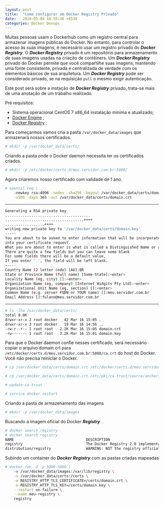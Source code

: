 ```yaml
---
layout: post
title:  "Como configurar um Docker Registry Privado"
date:   2020-05-04 10:55:36 +0530
categories: Docker Devops
---
```


Muitas pessoas usam o Dockerhub como um registro central para armazenar imagens públicas do Docker. No entanto, para controlar o acesso às suas imagens, é necessário usar um registro privado do ***Docker Registry***. O ***Docker Registry*** privado é um repositório para armazenamento de suas imagens usadas na criação de contêiners. Um ***Docker Registry*** privado do Docker permite que você compartilhe suas imagens, mantendo uma fonte consistente, privada e centralizada de verdade com os elementos básicos de sua arquitetura. Um ***Docker Registry*** pode ser considerado privado, se na requisição `pull` o mesmo exigir autenticação.

Este post será sobre a instação de ***Docker Registry*** privado, trata-se mais de uma anotação de um trabalho realizado.

Pré requisitos:

- Sistema operacional CentOS 7 x86_64 instalação mínima e atualizado;
- [Docker Engine](https://docs.docker.com/engine/install/centos/) ;
- [Docker Registry](https://docs.docker.com/registry/configuration/) ;


Para começarmos vamos cria a pasta `/var/docker_data/images` que armazenará nossos certificados.

```bash
# mkdir -p /var/docker_data/certs/
```

Criando a pasta onde o Docker daemon necessita ter os certificados criados.

```bash
# mkdir -p /etc/docker/certs.d/meu.servidor.com.br:5000/
```

Agora criaremos nosso certificado com validade de 1 ano.

```bash
# openssl req \
	-newkey rsa:4096 -nodes -sha256 -keyout /var/docker_data/certs/domain.key \
	-x509 -days 365 -out /var/docker_data/certs/domain.crt
```
---
```bash
Generating a RSA private key
.......................................
....................................++++
..................++++
writing new private key to '/var/docker_data/certs/domain.key'
-----
You are about to be asked to enter information that will be incorporated
into your certificate request.
What you are about to enter is what is called a Distinguished Name or a DN.
There are quite a few fields but you can leave some blank
For some fields there will be a default value,
If you enter '.', the field will be left blank.
-----
Country Name (2 letter code) [AU]:BR
State or Province Name (full name) [Some-State]:<enter>
Locality Name (eg, city) []:<enter>
Organization Name (eg, company) [Internet Widgits Pty Ltd]:<enter>
Organizational Unit Name (eg, section) []:<enter>
Common Name (e.g. server FQDN or YOUR name) []:meu.servidor.com.br
Email Address []:fulano@meu.servidor.com.br
```
---
```bash
# ls -lha /var/docker_data/certs/
total 8.0K
drwxr-xr-x 2 root docker   42 Mar 16 15:05 .
drwxr-xr-x 3 root docker   19 Mar 16 14:56 ..
-rw-r--r-- 1 root root   2.2K Mar 16 15:05 domain.crt
-rw------- 1 root root   3.2K Mar 16 15:01 domain.key
```

Para que o Docker daemon confie nesses certificado, será necessário copiar o arquivo domain.crt para `/etc/docker/certs.d/meu.servidor.com.br:5000/ca.crt` do host do Docker. Você não precisa reiniciar o Docker.

```bash
# cp /var/docker_data/certs/domain.crt /etc/docker/certs.d/meu.servidor.com.br:5000/ca.crt

# cp /var/docker_data/certs/domain.crt /etc/pki/ca-trust/source/anchors/ca.crt

# update-ca-trust

# service docker restart
```

Criando a pasta de armazenamento das imagens
```bash
# mkdir -p /var/docker_data/images
```

Buscando a imagem oficial do Docker ***Registry*** .
```bash
# docker search registry
# docker search registry
NAME                                 DESCRIPTION                                     STARS               OFFICIAL            AUTOMATED
registry                             The Docker Registry 2.0 implementation for s…   2881                [OK]
distribution/registry                WARNING: NOT the registry official image!!! …   57                                      [OK]
```

Subindo um container do ***Docker Registry*** com as pastas criadas mapeadas
```bash
# docker run -d -p 5000:5000 \
	-v /var/docker_data/images:/var/lib/registry \
	-v /var/docker_data/certs:/certs \
	-e REGISTRY_HTTP_TLS_CERTIFICATE=/certs/domain.crt \
	-e REGISTRY_HTTP_TLS_KEY=/certs/domain.key \
	--restart on-failure \
	--name meu-registry \
	registry
```
 
